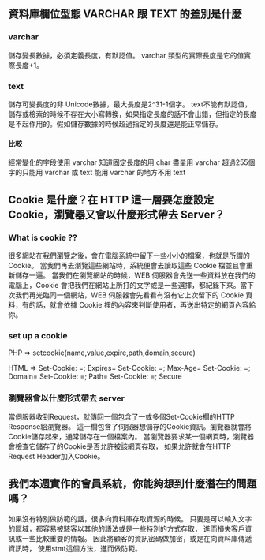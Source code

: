 ## 資料庫欄位型態 VARCHAR 跟 TEXT 的差別是什麼
### varchar
儲存變長數據，必須定義長度，有默認值。 varchar 類型的實際長度是它的值實際長度+1。
### text
儲存可變長度的非 Unicode數據，最大長度是2^31-1個字。 text不能有默認值，儲存或檢索的時候不存在大小寫轉換，如果指定長度的話不會出錯，但指定的長度是不起作用的。假如儲存數據的時候超過指定的長度還是能正常儲存。

#### 比較

經常變化的字段使用 varchar
知道固定長度的用 char
盡量用 varchar
超過255個字的只能用 varchar 或 text
能用 varchar 的地方不用 text

## Cookie 是什麼？在 HTTP 這一層要怎麼設定 Cookie，瀏覽器又會以什麼形式帶去 Server？

### What is cookie ??

很多網站在我們瀏覽之後，會在電腦系統中留下一些小小的檔案，也就是所謂的 Cookie。
當我們再去瀏覽這些網站時，系統便會去讀取這些 Cookie 檔並且會重新儲存一遍。
當我們在瀏覽網站的時候，WEB 伺服器會先送一些資料放在我們的電腦上，Cookie 會把我們在網站上所打的文字或是一些選擇，都紀錄下來。當下次我們再光臨同一個網站，WEB 伺服器會先看看有沒有它上次留下的 Cookie 資料，有的話，就會依據 Cookie 裡的內容來判斷使用者，再送出特定的網頁內容給你。

### set up a cookie

PHP => setcookie(name,value,expire,path,domain,secure)

HTML => Set-Cookie: <cookie-name>=<cookie-value>; Expires=<date>
		Set-Cookie: <cookie-name>=<cookie-value>; Max-Age=<non-zero-digit>
		Set-Cookie: <cookie-name>=<cookie-value>; Domain=<domain-value>
		Set-Cookie: <cookie-name>=<cookie-value>; Path=<path-value>
		Set-Cookie: <cookie-name>=<cookie-value>; Secure


### 瀏覽器會以什麼形式帶去 server

當伺服器收到Request，就傳回一個包含了一或多個Set-Cookie欄的HTTP Response給瀏覽器。 這一欄包含了伺服器想儲存的Cookie資訊。瀏覽器就會將Cookie儲存起來，通常儲存在一個檔案內。 當瀏覽器要求某一個網頁時，瀏覽器會檢查它儲存了的Cookie是否允許被該網頁存取， 如果允許就會在HTTP Request Header加入Cookie。

## 我們本週實作的會員系統，你能夠想到什麼潛在的問題嗎？

如果沒有特別做防範的話，很多向資料庫存取資源的時候。
只要是可以輸入文字的區域，都容易被駭客以其他的語法或是一些特別的方式存取，
進而損失客戶資訊或一些比較重要的情報。
因此將顧客的資訊密碼做加密，或是在向資料庫傳遞資訊時，
使用stmt這個方法，進而做防範。
